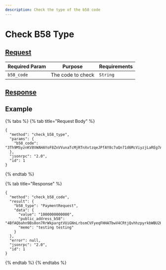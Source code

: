 ```yaml
---
description: Check the type of the b58 code
---
```


# Check B58 Type

## [Request](https://github.com/mobilecoinofficial/full-service/blob/main/full-service/src/json\_rpc/v2/api/request.rs#L75)

| Required Param | Purpose           | Requirements |
| -------------- | ----------------- | ------------ |
| `b58_code`     | The code to check | `String`     |

## [Response](https://github.com/mobilecoinofficial/full-service/blob/main/full-service/src/json\_rpc/v2/api/response.rs#L58)

## Example

{% tabs %}
{% tab title="Request Body" %}
```
{
  "method": "check_b58_type",
  "params": {
    "b58_code": "3Th9MSyznKV8VWAHAYoF8ZnVVunaTcMjRTnXvtzqeJPfAY8c7uQn71d6McViyzjLaREg7AppT7quDmBRG5E48csVhhzF4TEn1tw9Ekwr2hrq57A8cqR6sqpNC47mF7kHe"
  },
  "jsonrpc": "2.0",
  "id": 1
}
```
{% endtab %}

{% tab title="Response" %}
```
{
  "method": "check_b58_code",
  "result": {
    "b58_type": "PaymentRequest",
    "data": {
      "value": "1000000000000",
      "public_address_b58": "4BfAQbahn9Bs8on7RrWkpargtVUiGNnLrbsmCVFyeqFHHATbwV4CRtjQvhhzpyrkbWBU2HqWK8Fg6boZ235YLEzkGJNFBEVGTKAnCN6vNGV",
      "memo": "testing testing"
    }
  },
  "error": null,
  "jsonrpc": "2.0",
  "id": 1
}
```
{% endtab %}
{% endtabs %}
